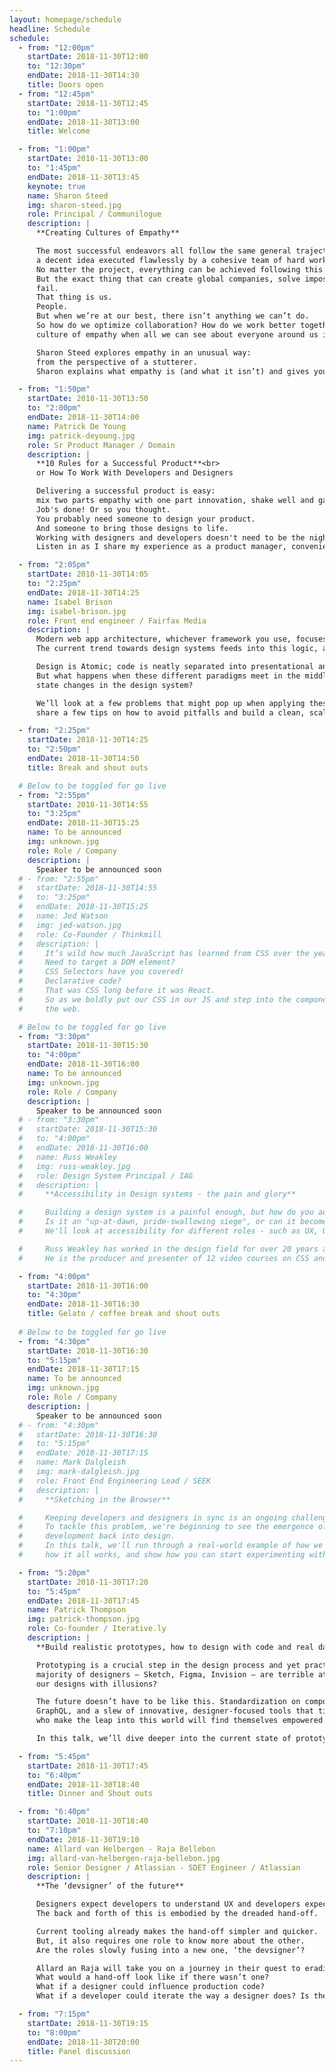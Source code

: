 ```yaml
---
layout: homepage/schedule
headline: Schedule
schedule:
  - from: "12:00pm"
    startDate: 2018-11-30T12:00
    to: "12:30pm"
    endDate: 2018-11-30T14:30
    title: Doors open
  - from: "12:45pm"
    startDate: 2018-11-30T12:45
    to: "1:00pm"
    endDate: 2018-11-30T13:00
    title: Welcome

  - from: "1:00pm"
    startDate: 2018-11-30T13:00
    to: "1:45pm"
    endDate: 2018-11-30T13:45
    keynote: true
    name: Sharon Steed
    img: sharon-steed.jpg
    role: Principal / Communilogue
    description: |
      **Creating Cultures of Empathy**

      The most successful endeavors all follow the same general trajectory:
      a decent idea executed flawlessly by a cohesive team of hard workers.
      No matter the project, everything can be achieved following this general guideline.
      But the exact thing that can create global companies, solve impossible problems, and bring ideas to life is also the same reason why so many companies
      fail.
      That thing is us.
      People.
      But when we’re at our best, there isn’t anything we can’t do.
      So how do we optimize collaboration? How do we work better together even if we don’t see eye to eye with everyone on our teams? And how do we create a
      culture of empathy when all we can see about everyone around us is our differences?

      Sharon Steed explores empathy in an unusual way:
      from the perspective of a stutterer.
      Sharon explains what empathy is (and what it isn’t) and gives you the tools you need to create a culture of empathy on your team.

  - from: "1:50pm"
    startDate: 2018-11-30T13:50
    to: "2:00pm"
    endDate: 2018-11-30T14:00
    name: Patrick De Young
    img: patrick-deyoung.jpg
    role: Sr Product Manager / Domain
    description: |
      **10 Rules for a Successful Product**<br>
      or How To Work With Developers and Designers

      Delivering a successful product is easy:
      mix two parts empathy with one part innovation, shake well and garnish with the JavaScript framework of your choice.
      Job's done! Or so you thought.
      You probably need someone to design your product.
      And someone to bring those designs to life.
      Working with designers and developers doesn't need to be the nightmare you're imagining.
      Listen in as I share my experience as a product manager, conveniently distilled into 10 rules for delivering a successful product.

  - from: "2:05pm"
    startDate: 2018-11-30T14:05
    to: "2:25pm"
    endDate: 2018-11-30T14:25
    name: Isabel Brison
    img: isabel-brison.jpg
    role: Front end engineer / Fairfax Media
    description: |
      Modern web app architecture, whichever framework you use, focuses on separation of concerns and reusability.
      The current trend towards design systems feeds into this logic, abstracting a highly reusable presentational layer.

      Design is Atomic; code is neatly separated into presentational and container components.
      But what happens when these different paradigms meet in the middle? Should the app architecture be influenced by Atomic principles? How do we represent
      state changes in the design system?

      We’ll look at a few problems that might pop up when applying these principles to a real world product (especially when working to tight deadlines) and
      share a few tips on how to avoid pitfalls and build a clean, scalable codebase, all while staying on speaking terms with the design team.

  - from: "2:25pm"
    startDate: 2018-11-30T14:25
    to: "2:50pm"
    endDate: 2018-11-30T14:50
    title: Break and shout outs

  # Below to be toggled for go live
  - from: "2:55pm"
    startDate: 2018-11-30T14:55
    to: "3:25pm"
    endDate: 2018-11-30T15:25
    name: To be announced
    img: unknown.jpg
    role: Role / Company
    description: |
      Speaker to be announced soon
  # - from: "2:55pm"
  #   startDate: 2018-11-30T14:55
  #   to: "3:25pm"
  #   endDate: 2018-11-30T15:25
  #   name: Jed Watson
  #   img: jed-watson.jpg
  #   role: Co-Founder / Thinkmill
  #   description: |
  #     It’s wild how much JavaScript has learned from CSS over the years.
  #     Need to target a DOM element?
  #     CSS Selectors have you covered!
  #     Declarative code?
  #     That was CSS long before it was React.
  #     So as we boldly put our CSS in our JS and step into the component age, let’s take a look at some other lessons we can learn from the design language of
  #     the web.

  # Below to be toggled for go live
  - from: "3:30pm"
    startDate: 2018-11-30T15:30
    to: "4:00pm"
    endDate: 2018-11-30T16:00
    name: To be announced
    img: unknown.jpg
    role: Role / Company
    description: |
      Speaker to be announced soon
  # - from: "3:30pm"
  #   startDate: 2018-11-30T15:30
  #   to: "4:00pm"
  #   endDate: 2018-11-30T16:00
  #   name: Russ Weakley
  #   img: russ-weakley.jpg
  #   role: Design System Principal / IAG
  #   description: |
  #     **Accessibility in Design systems - the pain and glory**

  #     Building a design system is a painful enough, but how do you add accessibility into the mix?
  #     Is it an "up-at-dawn, pride-swallowing siege", or can it become part of the normal work flow.
  #     We'll look at accessibility for different roles - such as UX, UI and devs, as well as where accessibility should be injected into the process.

  #     Russ Weakley has worked in the design field for over 20 years as a Design System Architect, User Experience professional, Front-end Developer and trainer.
  #     He is the producer and presenter of 12 video courses on CSS and Responsive Web Design and is passionate about accessibility and web standards.

  - from: "4:00pm"
    startDate: 2018-11-30T16:00
    to: "4:30pm"
    endDate: 2018-11-30T16:30
    title: Gelato / coffee break and shout outs
  
  # Below to be toggled for go live
  - from: "4:30pm"
    startDate: 2018-11-30T16:30
    to: "5:15pm"
    endDate: 2018-11-30T17:15
    name: To be announced
    img: unknown.jpg
    role: Role / Company
    description: |
      Speaker to be announced soon
  # - from: "4:30pm"
  #   startDate: 2018-11-30T16:30
  #   to: "5:15pm"
  #   endDate: 2018-11-30T17:15
  #   name: Mark Dalgleish
  #   img: mark-dalgleish.jpg
  #   role: Front End Engineering Lead / SEEK
  #   description: |
  #     **Sketching in the Browser**

  #     Keeping developers and designers in sync is an ongoing challenge for our industry.
  #     To tackle this problem, we're beginning to see the emergence of a new breed of code-powered design tooling, providing a true feedback loop from
  #     development back into design.
  #     In this talk, we'll run through a real-world example of how we generated a shared Sketch library from our React-based design system, have a closer look at
  #     how it all works, and show how you can start experimenting with this technique yourself.

  - from: "5:20pm"
    startDate: 2018-11-30T17:20
    to: "5:45pm"
    endDate: 2018-11-30T17:45
    name: Patrick Thompson
    img: patrick-thompson.jpg
    role: Co-founder / Iterative.ly
    description: |
      **Build realistic prototypes, how to design with code and real data**

      Prototyping is a crucial step in the design process and yet practically nowhere to be found. We shouldn’t be surprised! The medium of choice by the vast
      majority of designers — Sketch, Figma, Invision — are terrible at building realistic, meaningful prototypes. What could go wrong when we try to validate
      our designs with illusions?

      The future doesn’t have to be like this. Standardization on component-based frameworks like React, growing adoption of design systems, technologies like
      GraphQL, and a slew of innovative, designer-focused tools that tie everything together, building realistic prototyping is finally within reach. Designers
      who make the leap into this world will find themselves empowered to create prototypes as an essential part of the design process.

      In this talk, we’ll dive deeper into the current state of prototyping and how tools are evolving to allow designers to prototype with code and real data!

  - from: "5:45pm"
    startDate: 2018-11-30T17:45
    to: "6:40pm"
    endDate: 2018-11-30T18:40
    title: Dinner and Shout outs

  - from: "6:40pm"
    startDate: 2018-11-30T18:40
    to: "7:10pm"
    endDate: 2018-11-30T19:10
    name: Allard van Helbergen - Raja Bellebon
    img: allard-van-helbergen-raja-bellebon.jpg
    role: Senior Designer / Atlassian - SDET Engineer / Atlassian
    description: |
      **The ‘devsigner’ of the future**

      Designers expect developers to understand UX and developers expect designers to understand the technicalities of their platform.
      The back and forth of this is embodied by the dreaded hand-off.

      Current tooling already makes the hand-off simpler and quicker.
      But, it also requires one role to know more about the other.
      Are the roles slowly fusing into a new one, ‘the devsigner’?

      Allard an Raja will take you on a journey in their quest to eradicate the hand-off.
      What would a hand-off look like if there wasn’t one?
      What if a designer could influence production code?
      What if a developer could iterate the way a designer does? Is the future really that far away?

  - from: "7:15pm"
    startDate: 2018-11-30T19:15
    to: "8:00pm"
    endDate: 2018-11-30T20:00
    title: Panel discussion
---
```

